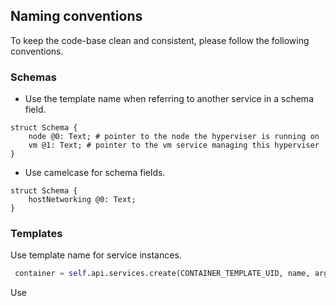 ## Naming conventions

To keep the code-base clean and consistent, please follow the following conventions.

### Schemas

- Use the template name when referring to another service in a schema field.

```capnp
struct Schema {
    node @0: Text; # pointer to the node the hyperviser is running on
    vm @1: Text; # pointer to the vm service managing this hyperviser
}
```

- Use camelcase for schema fields.

```capnp
struct Schema {
    hostNetworking @0: Text;
}
```

### Templates

Use template name for service instances.

```python
 container = self.api.services.create(CONTAINER_TEMPLATE_UID, name, args)

```

Use <template>_sal for sal variables.
```python
node_sal = j.clients.zero_os.sal.node_get("bootstrap")

```

## Documentation
Every new template should be accompanied by a README.md explaining the different fields of the schema, the available actions and any other information that might help the user.
The documentation should also include the following examples:

    1. Usage example via the 0-robot DSL

    2. Usage example via the 0-robot CLI

Please use other documentation as a reference.


## Tests
Every new template should be accompanied by a test file. Please use other tests as a reference.




## Templates checklist
After creating/editing a template, please go through this checklist before creating a PR:

- [ ] Template code follows naming [conventions](#naming-conventions).
- [ ] Unittests for the template are up-to-date with the changes in the PR.
- [ ] The template should have the basic expected actions if applicable (install, uninstall, start, stop, upgrade, monitor).
- [ ] [README.md](#documentation) is present for the template and modified according to new changes.
- [ ] Any repitive/management code should be added to the sal.